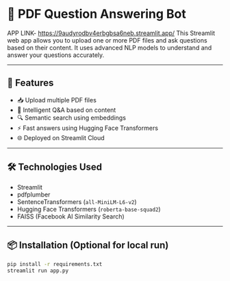 # 📄 PDF Question Answering Bot
APP LINK- https://9audyrodbv4erbgbsa6neb.streamlit.app/
This Streamlit web app allows you to upload one or more PDF files and ask questions based on their content. It uses advanced NLP models to understand and answer your questions accurately.

---

## 🚀 Features

- 📥 Upload multiple PDF files
- 🧠 Intelligent Q&A based on content
- 🔍 Semantic search using embeddings
- ⚡ Fast answers using Hugging Face Transformers
- 🌐 Deployed on Streamlit Cloud

---

## 🛠️ Technologies Used

- Streamlit
- pdfplumber
- SentenceTransformers (`all-MiniLM-L6-v2`)
- Hugging Face Transformers (`roberta-base-squad2`)
- FAISS (Facebook AI Similarity Search)

---

## 📦 Installation (Optional for local run)

```bash
pip install -r requirements.txt
streamlit run app.py


